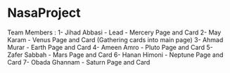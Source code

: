 # NasaProject
Team Members :
1- Jihad Abbasi - Lead - Mercery Page and Card
2- May Karam - Venus Page and Card (Gathering cards into main page)
3- Ahmad Murar - Earth Page and Card
4- Ameen Amro - Pluto Page and Card
5- Zafer Sabbah - Mars Page and Card
6- Hanan Himoni - Neptune Page and Card
7- Obada Ghannam - Saturn Page and Card
